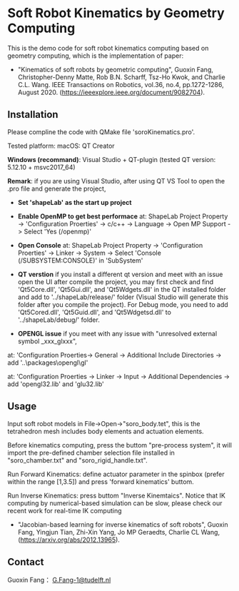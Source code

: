 # Soft Robot Kinematics by Geometry Computing

This is the demo code for soft robot kinematics computing based on geometry computing, which is the implementation of paper:

* "Kinematics of soft robots by geometric computing", Guoxin Fang, Christopher-Denny Matte, Rob B.N. Scharff, Tsz-Ho Kwok, and Charlie C.L. Wang. IEEE Transactions on Robotics, vol.36, no.4, pp.1272-1286, August 2020. (https://ieeexplore.ieee.org/document/9082704).

## Installation

Please compline the code with QMake file 'soroKinematics.pro'.

Tested platform: 
macOS: QT Creator 

**Windows (recommand)**: Visual Studio + QT-plugin (tested QT version: 5.12.10 + msvc2017_64)

**Remark**: if you are using Visual Studio, after using QT VS Tool to open the .pro file and generate the project,

- **Set 'shapeLab' as the start up project**

- **Enable OpenMP to get best performace** at: ShapeLab Project Property -> 'Configuration Proerties' -> c/c++ -> Language -> Open MP Support -> Select 'Yes (/openmp)'

- **Open Console** at: ShapeLab Project Property -> 'Configuration Proerties' -> Linker -> System -> Select 'Console (/SUBSYSTEM:CONSOLE)' in 'SubSystem'

- **QT verstion** if you install a different qt version and meet with an issue open the UI after compile the project, 
you may first check and find 'Qt5Core.dll', 'Qt5Gui.dll', and 'Qt5Wdgets.dll' in the QT installed folder and add to '../shapeLab/release/' folder (Visual Studio will generate this folder after you compile the project). 
For Debug mode, you need to add 'Qt5Cored.dll', 'Qt5Guid.dll', and 'Qt5Wdgetsd.dll' to '../shapeLab/debug/' folder.

- **OPENGL issue** if you meet with any issue with "unresolved external symbol _xxx_glxxx", 

at: 'Configuration Proerties-> General -> Additional Include Directories -> add '..\packages\opengl\gl'

at: 'Configuration Proerties -> Linker -> Input -> Additional Dependencies -> add 'opengl32.lib' and 'glu32.lib'

## Usage

Input soft robot models in File->Open->"soro_body.tet", this is the tetrahedron mesh includes body elements and actuation elements.

Before kinematics computing, press the buttom "pre-process system", it will import the pre-defined chamber selection file installed in "soro_chamber.txt" and "soro_rigid_handle.txt".

Run Forward Kinematics: define actuator parameter in the spinbox (prefer within the range [1,3.5]) and press 'forward kinematics' buttom.

Run Inverse Kinematics: press buttom "Inverse Kinemtaics". Notice that IK computing by numerical-based simulation can be slow, please check our recent work for real-time IK computing

* "Jacobian-based learning for inverse kinematics of soft robots", Guoxin Fang, Yingjun Tian, Zhi-Xin Yang, Jo MP Geraedts, Charlie CL Wang, (https://arxiv.org/abs/2012.13965).

## Contact

Guoxin Fang： G.Fang-1@tudelft.nl
